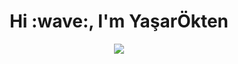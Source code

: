 <h1 align="center">Hi :wave:, I'm YaşarÖkten</h1>
<p align="center"><img src="https://badge42.vercel.app/api/v2/cld10ke9s00160fi83w4ion0x/stats?cursusId=21&coalitionId=143"/></p>
